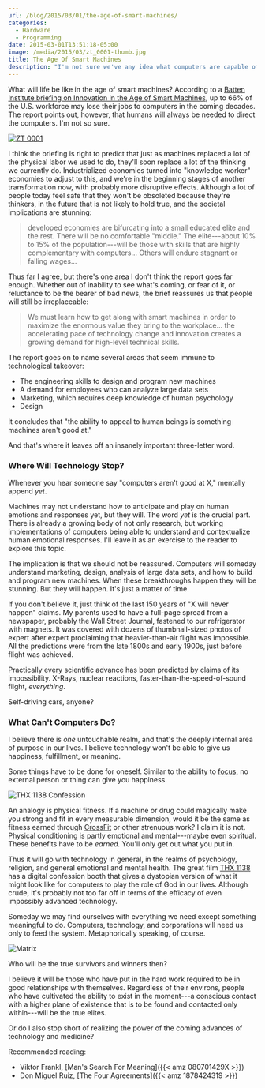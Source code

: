 ```yaml
---
url: /blog/2015/03/01/the-age-of-smart-machines/
categories:
  - Hardware
  - Programming
date: 2015-03-01T13:51:18-05:00
image: /media/2015/03/zt_0001-thumb.jpg
title: The Age Of Smart Machines
description: "I'm not sure we've any idea what computers are capable of."
---
```


What will life be like in the age of smart machines? According to a [Batten
Institute briefing on Innovation in the Age of Smart
Machines](http://issuu.com/batteninstitute/docs/smartmachines-120414-issuu), up
to 66% of the U.S. workforce may lose their jobs to computers in the coming
decades. The report points out, however, that humans will always be needed to
direct the computers. I'm not so sure.

[![ZT 0001](/media/2015/03/zt_0001-thumb.jpg)](/media/2015/03/zt_0001.jpg)

<!--more-->

I think the briefing is right to predict that just as machines replaced a lot of
the physical labor we used to do, they'll soon replace a lot of the thinking we
currently do. Industrialized economies turned into "knowledge worker" economies
to adjust to this, and we're in the beginning stages of another transformation
now, with probably more disruptive effects. Although a lot of people today feel
safe that they won't be obsoleted because they're thinkers, in the future that
is not likely to hold true, and the societal implications are stunning:

> developed economies are bifurcating into a small educated elite and the rest.
> There will be no comfortable "middle." The elite---about 10% to 15% of the
> population---will be those with skills that are highly complementary with
> computers... Others will endure stagnant or falling wages...

Thus far I agree, but there's one area I don't think the report goes far enough.
Whether out of inability to see what's coming, or fear of it, or reluctance to
be the bearer of bad news, the brief reassures us that people will still be
irreplaceable:

> We must learn how to get along with smart machines in order to maximize the
> enormous value they bring to the workplace... the accelerating pace of
> technology change and innovation creates a growing demand for high-level
> technical skills.

The report goes on to name several areas that seem immune to technological takeover:

* The engineering skills to design and program new machines
* A demand for employees who can analyze large data sets
* Marketing, which requires deep knowledge of human psychology
* Design

It concludes that "the ability to appeal to human beings is something machines
aren't good at."

And that's where it leaves off an insanely important three-letter word.

### Where Will Technology Stop?

Whenever you hear someone say "computers aren't good at X," mentally append *yet*.

Machines may not understand how to anticipate and play on human emotions and
responses yet, but they will. The word *yet* is the crucial part. There is
already a growing body of not only research, but working implementations of
computers being able to understand and contextualize human emotional responses.
I'll leave it as an exercise to the reader to explore this topic.

The implication is that we should not be reassured. Computers will someday
understand marketing, design, analysis of large data sets, and how to build and
program new machines. When these breakthroughs happen they will be stunning. But
they will happen. It's just a matter of time.

If you don't believe it, just think of the last 150 years of "X will never
happen" claims. My parents used to have a full-page spread from a newspaper,
probably the Wall Street Journal, fastened to our refrigerator with magnets. It
was covered with dozens of thumbnail-sized photos of expert after expert
proclaiming that heavier-than-air flight was impossible. All the predictions
were from the late 1800s and early 1900s, just before flight was achieved.

Practically every scientific advance has been predicted by claims of its
impossibility.  X-Rays, nuclear reactions, faster-than-the-speed-of-sound
flight, *everything*.

Self-driving cars, anyone?

### What Can't Computers Do?

I believe there is *one* untouchable realm, and that's the deeply internal area
of purpose in our lives. I believe technology won't be able to give us happiness, fulfillment, or meaning.

Some things have to be done for oneself. Similar to the ability to
[focus](/blog/2014/07/05/on-focus/), no external person or thing can give you
happiness.

![THX 1138 Confession](/media/2015/03/thx-1138.jpg)

An analogy is physical fitness. If a machine or drug could magically make you
strong and fit in every measurable dimension, would it be the same as fitness
earned through [CrossFit](/blog/2014/01/20/crossfit-safety/) or other strenuous
work? I claim it is not. Physical conditioning is partly emotional and
mental---maybe even spiritual. These benefits have to be *earned.* You'll only
get out what you put in.

Thus it will go with technology in general, in the realms of psychology,
religion, and general emotional and mental health. The great film [THX
1138](https://www.youtube.com/watch?v=ly_djozCksg) has a digital confession
booth that gives a dystopian version of what it might look like for
computers to play the role of God in our lives. Although crude, it's probably
not too far off in terms of the efficacy of even impossibly advanced technology.

Someday we may find ourselves with everything we need except something
meaningful to do. Computers, technology, and corporations will need us only to
feed the system. Metaphorically speaking, of course.

![Matrix](/media/2015/03/matrix.jpg)

Who will be the true survivors and winners then?

I believe it will be those who have put in the hard work required to be in good
relationships with themselves. Regardless of their environs, people who have
cultivated the ability to exist in the moment---a conscious contact with a
higher plane of existence that is to be found and contacted only within---will
be the true elites.

Or do I also stop short of realizing the power of the coming advances of
technology and medicine?

Recommended reading:

* Viktor Frankl, [Man's Search For Meaning]({{< amz 080701429X >}})
* Don Miguel Ruiz, [The Four Agreements]({{< amz 1878424319 >}})


